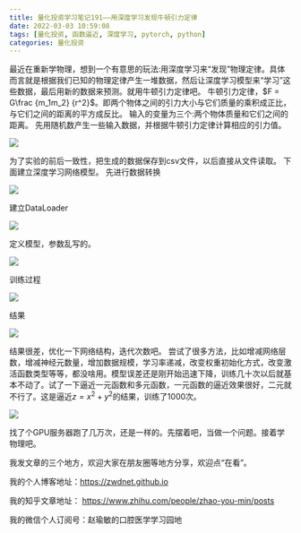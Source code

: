 ```yaml
---
title: 量化投资学习笔记191——用深度学习发现牛顿引力定律
date: 2022-03-03 10:59:08
tags: [量化投资, 函数逼近, 深度学习, pytorch, python]
categories: 量化投资
---
```

最近在重新学物理，想到一个有意思的玩法:用深度学习来“发现”物理定律。具体而言就是根据我们已知的物理定律产生一堆数据，然后让深度学习模型来“学习”这些数据，最后用新的数据来预测。就用牛顿引力定律吧。
牛顿引力定律，$F = G\frac {m_1m_2} {r^2}$。即两个物体之间的引力大小与它们质量的乘积成正比，与它们之间的距离的平方成反比。
输入的变量为三个:两个物体质量和它们之间的距离。
先用随机数产生一些输入数据，并根据牛顿引力定律计算相应的引力值。

![](https://zymblog-1258069789.cos.ap-chengdu.myqcloud.com/blog0178-QTLearn/160/01.jpg)

为了实验的前后一致性，把生成的数据保存到csv文件，以后直接从文件读取。
下面建立深度学习网络模型。
先进行数据转换

![](https://zymblog-1258069789.cos.ap-chengdu.myqcloud.com/blog0178-QTLearn/160/02.jpg)

建立DataLoader

![](https://zymblog-1258069789.cos.ap-chengdu.myqcloud.com/blog0178-QTLearn/160/03.jpg)

定义模型，参数乱写的。

![](https://zymblog-1258069789.cos.ap-chengdu.myqcloud.com/blog0178-QTLearn/160/04.jpg)

训练过程

![](https://zymblog-1258069789.cos.ap-chengdu.myqcloud.com/blog0178-QTLearn/160/05.jpg)

结果

![](https://zymblog-1258069789.cos.ap-chengdu.myqcloud.com/blog0178-QTLearn/160/06.jpg)

结果很差，优化一下网络结构，迭代次数吧。
尝试了很多方法，比如增减网络层数，增减神经元数量，增加数据规模，学习率递减，改变权重初始化方式，改变激活函数类型等等，都没啥用。模型误差还是刚开始迅速下降，训练几十次以后就基本不动了。试了一下逼近一元函数和多元函数，一元函数的逼近效果很好，二元就不行了。这是逼近$z = x^2+y^2$的结果，训练了1000次。

![](https://zymblog-1258069789.cos.ap-chengdu.myqcloud.com/blog0178-QTLearn/160/07.jpg)

找了个GPU服务器跑了几万次，还是一样的。先摆着吧，当做一个问题。接着学物理吧。



我发文章的三个地方，欢迎大家在朋友圈等地方分享，欢迎点“在看”。

我的个人博客地址：https://zwdnet.github.io

我的知乎文章地址： https://www.zhihu.com/people/zhao-you-min/posts

我的微信个人订阅号：赵瑜敏的口腔医学学习园地

